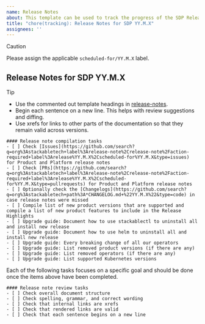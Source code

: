 ```yaml
---
name: Release Notes
about: This template can be used to track the progress of the SDP Release Notes compilation
title: "chore(tracking): Release Notes for SDP YY.M.X"
assignees: ''
---
```


<!--
    DO NOT REMOVE THIS COMMENT. It is intended for people who might copy/paste from the previous release issue.
    This was created by an issue template: https://github.com/stackabletech/issues/issues/new/choose.
-->

> [!CAUTION]
> Please assign the applicable `scheduled-for/YY.M.X` label.

<!-- Release placeholders YY.M.X should be replaced. -->
## Release Notes for SDP YY.M.X

> [!TIP]
> - Use the commented out template headings in [release-notes][template].
> - Begin each sentence on a new line. This helps with review suggestions and diffing.
> - Use xrefs for links to other parts of the documentation so that they remain valid across versions.

[template]: https://github.com/stackabletech/documentation/blob/8dc93f28ac6d20a587f54d0a697c71fe47e8643a/modules/ROOT/pages/release-notes.adoc?plain=1#L11-L56

```[tasklist]
#### Release note compilation tasks
- [ ] Check [Issues](https://github.com/search?q=org%3Astackabletech+label%3Arelease-note%2Crelease-note%2Faction-required+label%3Arelease%YY.M.X%2Cscheduled-for%YY.M.X&type=issues) for Product and Platform release notes
- [ ] Check [PRs](https://github.com/search?q=org%3Astackabletech+label%3Arelease-note%2Crelease-note%2Faction-required+label%3Arelease%YY.M.X%2Cscheduled-for%YY.M.X&type=pullrequests) for Product and Platform release notes
- [ ] Optionally check the [Changelogs](https://github.com/search?q=org%3Astackabletech+path%3A*CHANGELOG.md+%22YY.M.X%22&type=code) in case release notes were missed
- [ ] Compile list of new product versions that are supported and compile a list of new product features to include in the Release Highlights
- [ ] Upgrade guide: Document how to use stackablectl to uninstall all and install new release
- [ ] Upgrade guide: Document how to use helm to uninstall all and install new release
- [ ] Upgrade guide: Every breaking change of all our operators
- [ ] Upgrade guide: List removed product versions (if there are any)
- [ ] Upgrade guide: List removed operators (if there are any)
- [ ] Upgrade guide: List supported Kubernetes versions
```

Each of the following tasks focuses on a specific goal and should be done once the items above have been completed.

```[tasklist]
#### Release note review tasks
- [ ] Check overall document structure
- [ ] Check spelling, grammar, and correct wording
- [ ] Check that internal links are xrefs
- [ ] Check that rendered links are valid
- [ ] Check that each sentence begins on a new line
```
